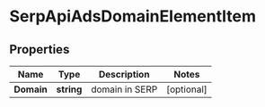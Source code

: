 # SerpApiAdsDomainElementItem


## Properties

| Name | Type | Description | Notes |
|------------ | ------------- | ------------- | -------------|
**Domain** | **string** | domain in SERP |[optional]|